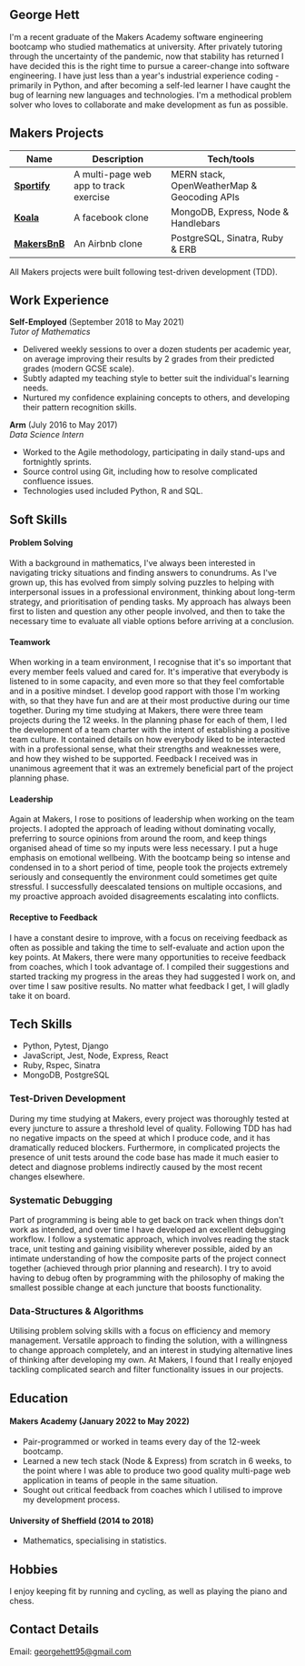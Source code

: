 ## George Hett

I'm a recent graduate of the Makers Academy software engineering bootcamp who studied mathematics at university. After privately tutoring through the uncertainty of the pandemic, now that stability has returned I have decided this is the right time to pursue a career-change into software engineering. I have just less than a year's industrial experience coding - primarily in Python, and after becoming a self-led learner I have caught the bug of learning new languages and technologies. I'm a methodical problem solver who loves to collaborate and make development as fun as possible.

## Makers Projects

| Name | Description | Tech/tools |
| ---- | ----------- | ---------- |
| [**Sportify**](https://github.com/valentina-maggio/sportify) | A multi-page web app to track exercise | MERN stack, OpenWeatherMap & Geocoding APIs |
| [**Koala**](https://github.com/adamwoodcock98/koala) | A facebook clone | MongoDB, Express, Node & Handlebars |
| [**MakersBnB**](https://github.com/ruiined/makersbnb) | An Airbnb clone | PostgreSQL, Sinatra, Ruby & ERB |

All Makers projects were built following test-driven development (TDD).

## Work Experience

**Self-Employed** (September 2018 to May 2021)  
_Tutor of Mathematics_

- Delivered weekly sessions to over a dozen students per academic year, on average improving their results by 2 grades from their predicted grades (modern GCSE scale).
- Subtly adapted my teaching style to better suit the individual's learning needs.
- Nurtured my confidence explaining concepts to others, and developing their pattern recognition skills.

**Arm** (July 2016 to May 2017)  
_Data Science Intern_

- Worked to the Agile methodology, participating in daily stand-ups and fortnightly sprints.
- Source control using Git, including how to resolve complicated confluence issues.
- Technologies used included Python, R and SQL.

## Soft Skills

#### Problem Solving

With a background in mathematics, I've always been interested in navigating tricky situations and finding answers to conundrums. As I've grown up, this has evolved from simply solving puzzles to helping with interpersonal issues in a professional environment, thinking about long-term strategy, and prioritisation of pending tasks. My approach has always been first to listen and question any other people involved, and then to take the necessary time to evaluate all viable options before arriving at a conclusion.

#### Teamwork

When working in a team environment, I recognise that it's so important that every member feels valued and cared for. It's imperative that everybody is listened to in some capacity, and even more so that they feel comfortable and in a positive mindset. I develop good rapport with those I'm working with, so that they have fun and are at their most productive during our time together. During my time studying at Makers, there were three team projects during the 12 weeks. In the planning phase for each of them, I led the development of a team charter with the intent of establishing a positive team culture. It contained details on how everybody liked to be interacted with in a professional sense, what their strengths and weaknesses were, and how they wished to be supported. Feedback I received was in unanimous agreement that it was an extremely beneficial part of the project planning phase.

#### Leadership

Again at Makers, I rose to positions of leadership when working on the team projects. I adopted the approach of leading without dominating vocally, preferring to source opinions from around the room, and keep things organised ahead of time so my inputs were less necessary. I put a huge emphasis on emotional wellbeing. With the bootcamp being so intense and condensed in to a short period of time, people took the projects extremely seriously and consequently the environment could sometimes get quite stressful. I successfully deescalated tensions on multiple occasions, and my proactive approach avoided disagreements escalating into conflicts.

#### Receptive to Feedback

I have a constant desire to improve, with a focus on receiving feedback as often as possible and taking the time to self-evaluate and action upon the key points. At Makers, there were many opportunities to receive feedback from coaches, which I took advantage of. I compiled their suggestions and started tracking my progress in the areas they had suggested I work on, and over time I saw positive results. No matter what feedback I get, I will gladly take it on board.

## Tech Skills

- Python, Pytest, Django
- JavaScript, Jest, Node, Express, React
- Ruby, Rspec, Sinatra
- MongoDB, PostgreSQL

### Test-Driven Development

During my time studying at Makers, every project was thoroughly tested at every juncture to assure a threshold level of quality. Following TDD has had no negative impacts on the speed at which I produce code, and it has dramatically reduced blockers. Furthermore, in complicated projects the presence of unit tests around the code base has made it much easier to detect and diagnose problems indirectly caused by the most recent changes elsewhere.

### Systematic Debugging

Part of programming is being able to get back on track when things don't work as intended, and over time I have developed an excellent debugging workflow. I follow a systematic approach, which involves reading the stack trace, unit testing and gaining visibility wherever possible, aided by an intimate understanding of how the composite parts of the project connect together (achieved through prior planning and research). I try to avoid having to debug often by programming with the philosophy of making the smallest possible change at each juncture that boosts functionality.

### Data-Structures & Algorithms

Utilising problem solving skills with a focus on efficiency and memory management. Versatile approach to finding the solution, with a willingness to change approach completely, and an interest in studying alternative lines of thinking after developing my own. At Makers, I found that I really enjoyed tackling complicated search and filter functionality issues in our projects.

## Education

#### Makers Academy (January 2022 to May 2022)
- Pair-programmed or worked in teams every day of the 12-week bootcamp.
- Learned a new tech stack (Node & Express) from scratch in 6 weeks, to the point where I was able to produce two good quality multi-page web application in teams of people in the same situation.
- Sought out critical feedback from coaches which I utilised to improve my development process.

#### University of Sheffield (2014 to 2018)

- Mathematics, specialising in statistics.

## Hobbies

I enjoy keeping fit by running and cycling, as well as playing the piano and chess.

## Contact Details

Email: georgehett95@gmail.com
